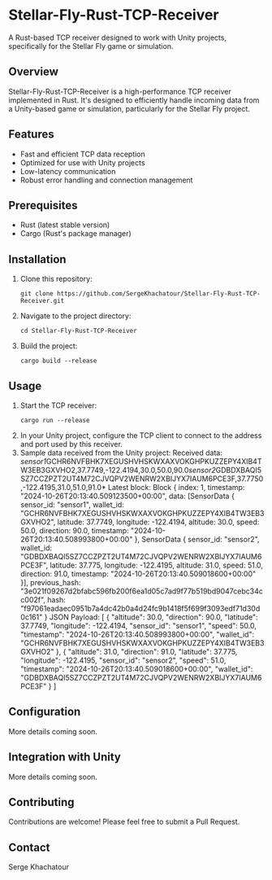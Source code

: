 # Stellar-Fly-Rust-TCP-Receiver

A Rust-based TCP receiver designed to work with Unity projects, specifically for the Stellar Fly game or simulation.

## Overview

Stellar-Fly-Rust-TCP-Receiver is a high-performance TCP receiver implemented in Rust. It's designed to efficiently handle incoming data from a Unity-based game or simulation, particularly for the Stellar Fly project.

## Features

- Fast and efficient TCP data reception
- Optimized for use with Unity projects
- Low-latency communication
- Robust error handling and connection management

## Prerequisites

- Rust (latest stable version)
- Cargo (Rust's package manager)

## Installation

1. Clone this repository:
   ```
   git clone https://github.com/SergeKhachatour/Stellar-Fly-Rust-TCP-Receiver.git
   ```
2. Navigate to the project directory:
   ```
   cd Stellar-Fly-Rust-TCP-Receiver
   ```
3. Build the project:
   ```
   cargo build --release
   ```

## Usage

1. Start the TCP receiver:
   ```
   cargo run --release
   ```
2. In your Unity project, configure the TCP client to connect to the address and port used by this receiver.
3. Sample data received from the Unity project:
    Received data: *sensor1*GCHR6NVFBHK7XEGUSHVHSKWXAXVOKGHPKUZZEPY4XIB4TW3EB3GXVHO2,37.7749,-122.4194,30.0,50.0,90.0*sensor2*GDBDXBAQI5SZ7CCZPZT2UT4M72CJVQPV2WENRW2XBIJYX7IAUM6PCE3F,37.7750,-122.4195,31.0,51.0,91.0*
Latest block: Block { index: 1, timestamp: "2024-10-26T20:13:40.509123500+00:00", data: [SensorData { sensor_id: "sensor1", wallet_id: "GCHR6NVFBHK7XEGUSHVHSKWXAXVOKGHPKUZZEPY4XIB4TW3EB3GXVHO2", latitude: 37.7749, longitude: -122.4194, altitude: 30.0, speed: 50.0, direction: 90.0, timestamp: "2024-10-26T20:13:40.508993800+00:00" }, SensorData { sensor_id: "sensor2", wallet_id: "GDBDXBAQI5SZ7CCZPZT2UT4M72CJVQPV2WENRW2XBIJYX7IAUM6PCE3F", latitude: 37.775, longitude: -122.4195, altitude: 31.0, speed: 51.0, direction: 91.0, timestamp: "2024-10-26T20:13:40.509018600+00:00" }], previous_hash: "3e021f09267d2bfabc596fb200f6ea1d05c7ad9f77b519bd9047cebc34cc002f", hash: "f97061eadaec0951b7a4dc42b0a4d24fc9b1418f5f699f3093edf71d30d0c161" }
JSON Payload: [
  {
    "altitude": 30.0,
    "direction": 90.0,
    "latitude": 37.7749,
    "longitude": -122.4194,
    "sensor_id": "sensor1",
    "speed": 50.0,
    "timestamp": "2024-10-26T20:13:40.508993800+00:00",
    "wallet_id": "GCHR6NVFBHK7XEGUSHVHSKWXAXVOKGHPKUZZEPY4XIB4TW3EB3GXVHO2"
  },
  {
    "altitude": 31.0,
    "direction": 91.0,
    "latitude": 37.775,
    "longitude": -122.4195,
    "sensor_id": "sensor2",
    "speed": 51.0,
    "timestamp": "2024-10-26T20:13:40.509018600+00:00",
    "wallet_id": "GDBDXBAQI5SZ7CCZPZT2UT4M72CJVQPV2WENRW2XBIJYX7IAUM6PCE3F"
  }
]

## Configuration

More details coming soon.

## Integration with Unity

More details coming soon.

## Contributing

Contributions are welcome! Please feel free to submit a Pull Request.

## Contact

Serge Khachatour
